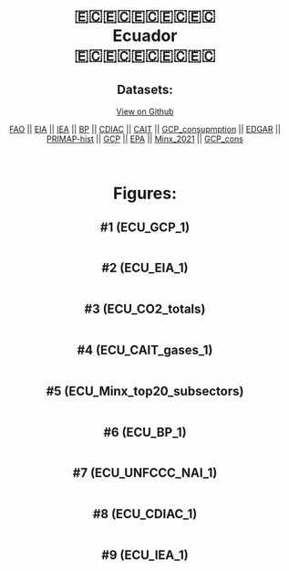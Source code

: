 
<center>
<h1 align="center">
🇪🇨🇪🇨🇪🇨🇪🇨🇪🇨
<br>
Ecuador
<br>
🇪🇨🇪🇨🇪🇨🇪🇨🇪🇨
</h1>
<h2>Datasets:</h2>
<p><a href="https://github.com/dquintani/Greenhouse-Data/tree/master/country_data/ECU_Ecuador/data">View on Github</a>
<br></p><p><a href="data/ECU_FAO.csv">FAO</a> || <a href="data/ECU_EIA.csv">EIA</a> || <a href="data/ECU_IEA.csv">IEA</a> || <a href="data/ECU_BP.csv">BP</a> || <a href="data/ECU_CDIAC.csv">CDIAC</a> || <a href="data/ECU_CAIT.csv">CAIT</a> || <a href="data/ECU_GCP_consupmption.csv">GCP_consupmption</a> || <a href="data/ECU_EDGAR.csv">EDGAR</a> || <a href="data/ECU_PRIMAP-hist.csv">PRIMAP-hist</a> || <a href="data/ECU_GCP.csv">GCP</a> || <a href="data/ECU_EPA.csv">EPA</a> || <a href="data/ECU_Minx_2021.csv">Minx_2021</a> || <a href="data/ECU_GCP_cons.csv">GCP_cons</a></p><p><br></p>
<h1>Figures:</h1><h2>#1 (ECU_GCP_1)</h2>
<p><img alt="" src="figures/ECU_GCP_1.png" /></p><h2>#2 (ECU_EIA_1)</h2>
<p><img alt="" src="figures/ECU_EIA_1.png" /></p><h2>#3 (ECU_CO2_totals)</h2>
<p><img alt="" src="figures/ECU_CO2_totals.png" /></p><h2>#4 (ECU_CAIT_gases_1)</h2>
<p><img alt="" src="figures/ECU_CAIT_gases_1.png" /></p><h2>#5 (ECU_Minx_top20_subsectors)</h2>
<p><img alt="" src="figures/ECU_Minx_top20_subsectors.png" /></p><h2>#6 (ECU_BP_1)</h2>
<p><img alt="" src="figures/ECU_BP_1.png" /></p><h2>#7 (ECU_UNFCCC_NAI_1)</h2>
<p><img alt="" src="figures/ECU_UNFCCC_NAI_1.png" /></p><h2>#8 (ECU_CDIAC_1)</h2>
<p><img alt="" src="figures/ECU_CDIAC_1.png" /></p><h2>#9 (ECU_IEA_1)</h2>
<p><img alt="" src="figures/ECU_IEA_1.png" /></p>